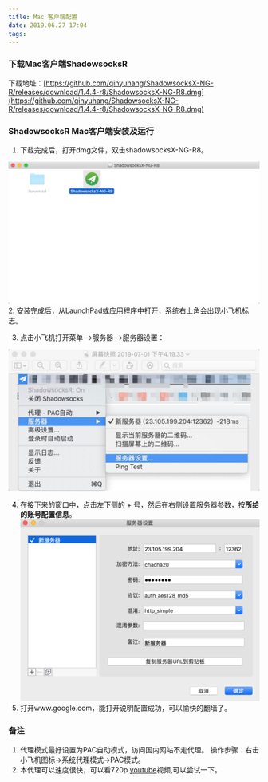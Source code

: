 ```yaml
---
title: Mac 客户端配置
date: 2019.06.27 17:04
tags:
---
```

### 下载Mac客户端ShadowsocksR
下载地址：[https://github.com/qinyuhang/ShadowsocksX-NG-R/releases/download/1.4.4-r8/ShadowsocksX-NG-R8.dmg](https://github.com/qinyuhang/ShadowsocksX-NG-R/releases/download/1.4.4-r8/ShadowsocksX-NG-R8.dmg)
<!-- more -->
### ShadowsocksR Mac客户端安装及运行

1. 下载完成后，打开dmg文件，双击shadowsocksX-NG-R8。

![安装ssr.png](https://raw.githubusercontent.com/MaricleZhang/reasource/master/2403444-408751fde9a2011f.png)
2. 安装完成后，从LaunchPad或应用程序中打开，系统右上角会出现小飞机标志。

3. 点击小飞机打开菜单-->服务器-->服务器设置：

![添加服务器.jpg](https://raw.githubusercontent.com/MaricleZhang/reasource/master/2403444-3760f31aece7fb86.jpg)

4. 在接下来的窗口中，点击左下侧的 + 号，然后在右侧设置服务器参数，按**所给的账号配置信息**。
![配置信息.png](https://raw.githubusercontent.com/MaricleZhang/reasource/master/2403444-af4c96268cd4dbad.png)
5. 打开www.google.com，能打开说明配置成功，可以愉快的翻墙了。

### 备注

1. 代理模式最好设置为PAC自动模式，访问国内网站不走代理。
操作步骤：右击小飞机图标->系统代理模式->PAC模式。
2. 本代理可以速度很快，可以看720p [youtube](https://www.youtube.com/)视频,可以尝试一下。







